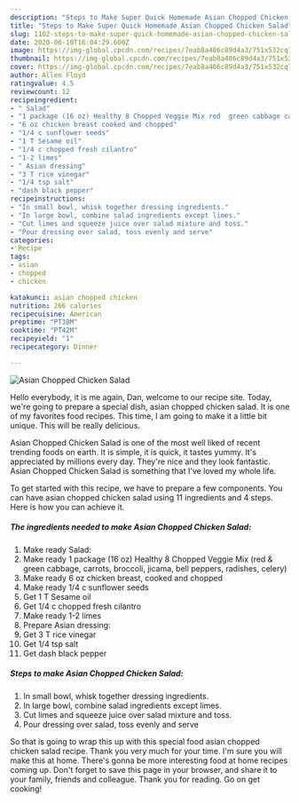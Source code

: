 ```yaml
---
description: "Steps to Make Super Quick Homemade Asian Chopped Chicken Salad"
title: "Steps to Make Super Quick Homemade Asian Chopped Chicken Salad"
slug: 1102-steps-to-make-super-quick-homemade-asian-chopped-chicken-salad
date: 2020-06-10T16:04:29.600Z
image: https://img-global.cpcdn.com/recipes/7eab8a406c89d4a3/751x532cq70/asian-chopped-chicken-salad-recipe-main-photo.jpg
thumbnail: https://img-global.cpcdn.com/recipes/7eab8a406c89d4a3/751x532cq70/asian-chopped-chicken-salad-recipe-main-photo.jpg
cover: https://img-global.cpcdn.com/recipes/7eab8a406c89d4a3/751x532cq70/asian-chopped-chicken-salad-recipe-main-photo.jpg
author: Allen Floyd
ratingvalue: 4.5
reviewcount: 12
recipeingredient:
- " Salad"
- "1 package (16 oz) Healthy 8 Chopped Veggie Mix red  green cabbage carrots broccoli jicama bell peppers radishes celery"
- "6 oz chicken breast cooked and chopped"
- "1/4 c sunflower seeds"
- "1 T Sesame oil"
- "1/4 c chopped fresh cilantro"
- "1-2 limes"
- " Asian dressing"
- "3 T rice vinegar"
- "1/4 tsp salt"
- "dash black pepper"
recipeinstructions:
- "In small bowl, whisk together dressing ingredients."
- "In large bowl, combine salad ingredients except limes."
- "Cut limes and squeeze juice over salad mixture and toss."
- "Pour dressing over salad, toss evenly and serve"
categories:
- Recipe
tags:
- asian
- chopped
- chicken

katakunci: asian chopped chicken 
nutrition: 266 calories
recipecuisine: American
preptime: "PT38M"
cooktime: "PT42M"
recipeyield: "1"
recipecategory: Dinner

---
```



![Asian Chopped Chicken Salad](https://img-global.cpcdn.com/recipes/7eab8a406c89d4a3/751x532cq70/asian-chopped-chicken-salad-recipe-main-photo.jpg)

Hello everybody, it is me again, Dan, welcome to our recipe site. Today, we're going to prepare a special dish, asian chopped chicken salad. It is one of my favorites food recipes. This time, I am going to make it a little bit unique. This will be really delicious.



Asian Chopped Chicken Salad is one of the most well liked of recent trending foods on earth. It is simple, it is quick, it tastes yummy. It's appreciated by millions every day. They're nice and they look fantastic. Asian Chopped Chicken Salad is something that I've loved my whole life.


To get started with this recipe, we have to prepare a few components. You can have asian chopped chicken salad using 11 ingredients and 4 steps. Here is how you can achieve it.

<!--inarticleads1-->

##### The ingredients needed to make Asian Chopped Chicken Salad:

1. Make ready  Salad:
1. Make ready 1 package (16 oz) Healthy 8 Chopped Veggie Mix (red &amp; green cabbage, carrots, broccoli, jicama, bell peppers, radishes, celery)
1. Make ready 6 oz chicken breast, cooked and chopped
1. Make ready 1/4 c sunflower seeds
1. Get 1 T Sesame oil
1. Get 1/4 c chopped fresh cilantro
1. Make ready 1-2 limes
1. Prepare  Asian dressing:
1. Get 3 T rice vinegar
1. Get 1/4 tsp salt
1. Get dash black pepper




<!--inarticleads2-->

##### Steps to make Asian Chopped Chicken Salad:

1. In small bowl, whisk together dressing ingredients.
1. In large bowl, combine salad ingredients except limes.
1. Cut limes and squeeze juice over salad mixture and toss.
1. Pour dressing over salad, toss evenly and serve




So that is going to wrap this up with this special food asian chopped chicken salad recipe. Thank you very much for your time. I'm sure you will make this at home. There's gonna be more interesting food at home recipes coming up. Don't forget to save this page in your browser, and share it to your family, friends and colleague. Thank you for reading. Go on get cooking!
